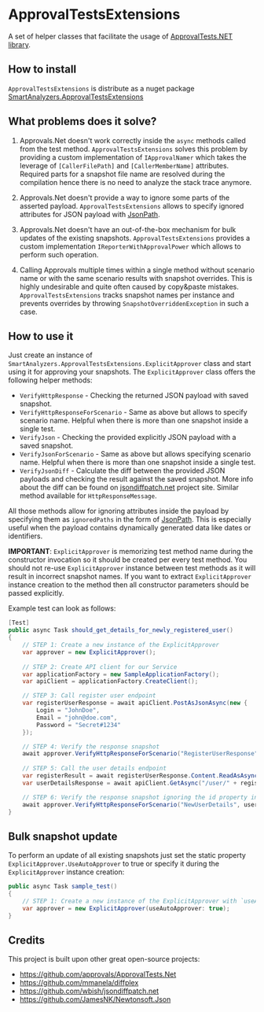 # ApprovalTestsExtensions
A set of helper classes that facilitate the usage of [ApprovalTests.NET library](https://github.com/approvals/approvaltests.net).


## How to install
`ApprovalTestsExtensions` is distribute as a nuget package [SmartAnalyzers.ApprovalTestsExtensions](https://www.nuget.org/packages/SmartAnalyzers.ApprovalTestsExtensions/)

## What problems does it solve?

1. Approvals.Net doesn't work correctly inside the `async` methods called from the test method. `ApprovalTestsExtensions` solves this problem by providing a custom implementation of `IApprovalNamer` which takes the leverage of `[CallerFilePath]` and `[CallerMemberName]` attributes. Required parts for a snapshot file name are resolved during the compilation hence there is no need to analyze the stack trace anymore.

2. Approvals.Net doesn't provide a way to ignore some parts of the asserted payload. `ApprovalTestsExtensions` allows to specify ignored attributes for JSON payload with [JsonPath](https://github.com/json-path/JsonPath).

3. Approvals.Net doesn't have an out-of-the-box mechanism for bulk updates of the existing snapshots. `ApprovalTestsExtensions` provides a custom implementation `IReporterWithApprovalPower` which allows to perform such operation.

4. Calling Approvals multiple times within a single method without scenario name or with the same scenario results with snapshot overrides. This is highly undesirable and quite often caused by copy&paste mistakes. `ApprovalTestsExtensions` tracks snapshot names per instance and prevents overrides by throwing `SnapshotOverriddenException` in such a case.

## How to use it

Just create an instance of `SmartAnalyzers.ApprovalTestsExtensions.ExplicitApprover` class and start using it for approving your snapshots. The `ExplicitApprover` class offers the following helper methods:

- `VerifyHttpResponse` - Checking the returned JSON payload with saved snapshot.
- `VerifyHttpResponseForScenario` - Same as above but allows to specify scenario name. Helpful when there is more than one snapshot inside a single test.
- `VerifyJson` - Checking the provided explicitly JSON payload with a saved snapshot.
- `VerifyJsonForScenario` - Same as above but allows specifying scenario name. Helpful when there is more than one snapshot inside a single test.
- `VerifyJsonDiff` - Calculate the diff between the provided JSON payloads and checking the result against the saved snapshot. More info about the diff can be found on [jsondiffpatch.net]( https://github.com/wbish/jsondiffpatch.net) project site. Similar method available for `HttpResponseMessage`.

All those methods allow for ignoring attributes inside the payload by specifying them as `ignoredPaths` in the form of [JsonPath](https://github.com/json-path/JsonPath). This is especially useful when the payload contains dynamically generated data like dates or identifiers.

**IMPORTANT**: `ExplicitApprover` is memorizing test method name during the constructor invocation so it should be created per every test method. You should not re-use `ExplicitApprover` instance between test methods as it will result in incorrect snapshot names. If you want to extract `ExplicitApprover` instance creation to the method then all constructor parameters should be passed explicitly.

Example test can look as follows:

```cs
[Test]
public async Task should_get_details_for_newly_registered_user()
{
    // STEP 1: Create a new instance of the ExplicitApprover
    var approver = new ExplicitApprover();
    
    // STEP 2: Create API client for our Service
    var applicationFactory = new SampleApplicationFactory();
    var apiClient = applicationFactory.CreateClient();

    // STEP 3: Call register user endpoint
    var registerUserResponse = await apiClient.PostAsJsonAsync(new {
        Login = "JohnDoe",
        Email = "john@doe.com",
        Password = "Secret#1234"
    });

    // STEP 4: Verify the response snapshot
    await approver.VerifyHttpResponseForScenario("RegisterUserResponse", registerUserResponse);
    
    // STEP 5: Call the user details endpoint
    var registerResult = await registerUserResponse.Content.ReadAsAsync<RegisterUserResult>();
    var userDetailsResponse = await apiClient.GetAsync("/user/" + registerResult.Id);

    // STEP 6: Verify the response snapshot ignoring the id property inside the payload
    await approver.VerifyHttpResponseForScenario("NewUserDetails", userDetailsResponse, new []{"$.id"});
}
```

## Bulk snapshot update

To perform an update of all existing snapshots just set the static property `ExplicitApprover.UseAutoApprover` to true or specify it during the `ExplicitApprover` instance creation:

```cs
public async Task sample_test()
{
    // STEP 1: Create a new instance of the ExplicitApprover with `useAutoApprover`
    var approver = new ExplicitApprover(useAutoApprover: true);
}
```


## Credits

This project is built upon other great open-source projects:

- https://github.com/approvals/ApprovalTests.Net
- https://github.com/mmanela/diffplex
- https://github.com/wbish/jsondiffpatch.net
- https://github.com/JamesNK/Newtonsoft.Json